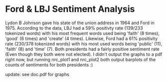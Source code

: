 # Ford & LBJ Sentiment Analysis

Lydon B Johnson gave his state of the union address in 1964 and Ford in 1975. According to the data, LBJ had a 59% positivty rate (139/233 tokenized words) with his most frequent words used being 'faith' (8 times), 'good' (6 times) and 'create' (4 times). Likewise, Ford had a 61% positivity rate (230/378 tokenized words) with his most used words being 'public' (11), 'faith' (8) and 'time' (7). Both presidents had a fairly positive sentiment rate (Even though they both were not elected). I didn't output the graphs to a pdf right now, but running nrc_plot1 and nrc_plot2 both output barplots of the counts of sentiments for both presidents :) 

update: see doc.pdf for graphs 

